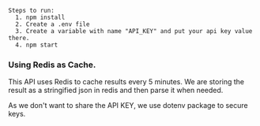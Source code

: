 ```
Steps to run:
  1. npm install
  2. Create a .env file
  3. Create a variable with name "API_KEY" and put your api key value there.
  4. npm start
```

### Using Redis as Cache.

This API uses Redis to cache results every 5 minutes. We are storing the result as a stringified json in redis and
then parse it when needed.

As we don't want to share the API KEY, we use dotenv package to secure keys.

